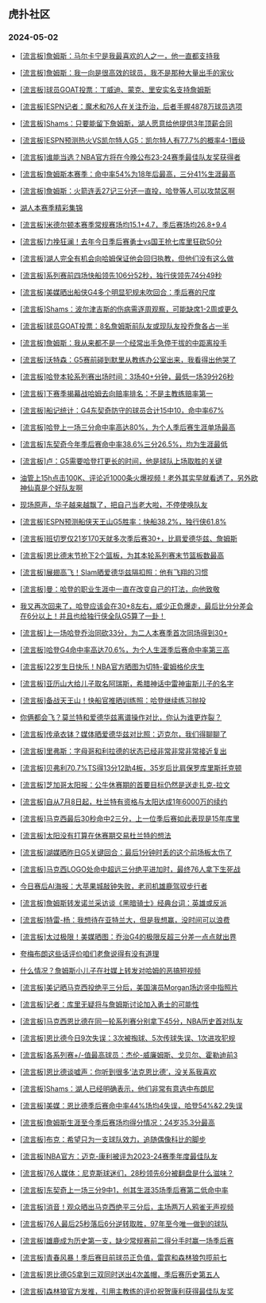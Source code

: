 ## 虎扑社区 
### 2024-05-02

+ [[流言板]詹姆斯：马尔卡宁是我最喜欢的人之一，他一直都支持我](https://bbs.hupu.com/626104080.html)

+ [[流言板]詹姆斯：我一向是很高效的球员，我不是那种大量出手的家伙](https://bbs.hupu.com/626103667.html)

+ [[流言板]球员GOAT投票：丁威迪、蒙克、里安实名支持詹姆斯](https://bbs.hupu.com/626104563.html)

+ [[流言板]ESPN记者：魔术和76人在关注乔治，后者手握4878万球员选项](https://bbs.hupu.com/626104617.html)

+ [[流言板]Shams：只要能留下詹姆斯，湖人愿意给他提供3年顶薪合同](https://bbs.hupu.com/626105016.html)

+ [[流言板]ESPN预测热火VS凯尔特人G5：凯尔特人有77.7%的概率4-1晋级](https://bbs.hupu.com/626103706.html)

+ [[流言板]谁能当选？NBA官方将在今晚公布23-24赛季最佳队友奖获得者](https://bbs.hupu.com/626103228.html)

+ [[流言板]詹姆斯本赛季：命中率54%为18年后最高，三分41%生涯最高](https://bbs.hupu.com/626103635.html)

+ [[流言板]詹姆斯：火箭连丢27记三分还一直投，哈登等人可以攻禁区啊](https://bbs.hupu.com/626102156.html)

+ [湖人本赛季精彩集锦](https://bbs.hupu.com/626100226.html)

+ [[流言板]米德尔顿本赛季常规赛场均15.1+4.7，季后赛场均26.8+9.4](https://bbs.hupu.com/626103117.html)

+ [[流言板]力挽狂澜！去年今日季后赛勇士vs国王抢七库里狂砍50分](https://bbs.hupu.com/626101357.html)

+ [[流言板]湖人完全有机会向哈姆保证他会回归执教，但他们没有这么做](https://bbs.hupu.com/626100354.html)

+ [[流言板]系列赛前四场快船领先106分52秒，独行侠领先74分49秒](https://bbs.hupu.com/626102734.html)

+ [[流言板]美媒晒出船侠G4多个明显犯规未吹回合：季后赛的尺度](https://bbs.hupu.com/626100098.html)

+ [[流言板]Shams：波尔津吉斯的伤病需逐周观察，可能缺席1-2周或更久](https://bbs.hupu.com/626104929.html)

+ [[流言板]球员GOAT投票：8名詹姆斯前队友或现队友投乔詹各占一半](https://bbs.hupu.com/626104729.html)

+ [[流言板]詹姆斯：我从来都不是一个经常出手急停干拔的中距离投手](https://bbs.hupu.com/626103962.html)

+ [[流言板]沃特森：G5赛前碰到默里从教练办公室出来，我看得出他哭了](https://bbs.hupu.com/626104832.html)

+ [[流言板]哈登本轮系列赛出场时间：3场40+分钟，最低一场39分26秒](https://bbs.hupu.com/626103955.html)

+ [[流言板]下赛季揭幕战哈姆去向赔率排名：不是主教练赔率第一](https://bbs.hupu.com/626099627.html)

+ [[流言板]船记统计：G4东契奇防守的球员合计15中10，命中率67%](https://bbs.hupu.com/626101115.html)

+ [[流言板]哈登上一场三分命中率高达80%，为个人季后赛生涯单场最高](https://bbs.hupu.com/626102647.html)

+ [[流言板]东契奇今年季后赛命中率38.6%三分26.5%，均为生涯最低](https://bbs.hupu.com/626100780.html)

+ [[流言板]卢：G5需要哈登打更长的时间，他是球队上场取胜的关键](https://bbs.hupu.com/626098759.html)

+ [油管上15h点击100K、评论近1000条火爆视频！老外其实早就看透了，另外欧神仙真是个好队友啊](https://bbs.hupu.com/626098418.html)

+ [现场原声，华子越来越飘了，把自己当老大啦，不停使唤队友](https://bbs.hupu.com/626099349.html)

+ [[流言板]ESPN预测船侠天王山G5胜率：快船38.2%，独行侠61.8%](https://bbs.hupu.com/626098629.html)

+ [[流言板]班切罗仅21岁170天就多次季后赛30+，比肩爱德华兹、詹姆斯](https://bbs.hupu.com/626104203.html)

+ [[流言板]恩比德末节抢下2个篮板，为其本轮系列赛末节篮板数最高](https://bbs.hupu.com/626098279.html)

+ [[流言板]展翅高飞！Slam晒爱德华兹隔扣照：他有飞翔的习惯](https://bbs.hupu.com/626101892.html)

+ [[流言板]曼：哈登的职业生涯中一直在改变自己的打法，向他致敬](https://bbs.hupu.com/626098911.html)

+ [我又再次回来了，哈登应该会在30+8左右，威少正负爆走，最后比分分差会在6分以上！并且也给独行侠全队G5算了一卦！](https://bbs.hupu.com/626099700.html)

+ [[流言板]上一场哈登乔治同砍33分，为二人本赛季首次同场得到30+](https://bbs.hupu.com/626104886.html)

+ [[流言板]哈登G4命中率高达70.6%，为个人生涯季后赛命中率第三高](https://bbs.hupu.com/626100472.html)

+ [[流言板]22岁生日快乐！NBA官方晒图为切特-霍姆格伦庆生](https://bbs.hupu.com/626102377.html)

+ [[流言板]亚历山大给儿子取名阿瑞斯，希腊神话中雷神宙斯儿子的名字](https://bbs.hupu.com/626105147.html)

+ [[流言板]备战天王山！快船官推晒训练照：哈登继续练习抛投](https://bbs.hupu.com/626098104.html)

+ [你俩都会飞？莫兰特和爱德华兹离谱操作对比，你认为谁更炸裂？](https://bbs.hupu.com/626102358.html)

+ [[流言板]传承衣钵？媒体晒爱德华兹对比照：迈克尔，我们得聊聊了](https://bbs.hupu.com/626102313.html)

+ [[流言板]里弗斯：字母哥和利拉德的状态已经非常非常非常接近复出](https://bbs.hupu.com/626097531.html)

+ [[流言板]贝弗利70.7%TS得13分12助4板，35岁后比肩保罗库里斯托克顿](https://bbs.hupu.com/626103940.html)

+ [[流言板]芝加哥太阳报：公牛休赛期的首要目标仍然是送走扎克-拉文](https://bbs.hupu.com/626105048.html)

+ [[流言板]自从7月8日起，杜兰特有资格与太阳达成1年6000万的续约](https://bbs.hupu.com/626097386.html)

+ [[流言板]马克西最后30秒命中2三分，上一位季后赛如此表现是15年库里](https://bbs.hupu.com/626104089.html)

+ [[流言板]太阳没有打算在休赛期交易杜兰特的想法](https://bbs.hupu.com/626097210.html)

+ [[流言板]湖媒晒昨日G5关键回合：最后1分钟时丢的这个前场板太伤了](https://bbs.hupu.com/626100636.html)

+ [[流言板]马克西LOGO处命中超远三分绝平进加时，最终76人拿下生死战](https://bbs.hupu.com/626093774.html)

+ [今日赛后AI海报：大苹果城敲钟失败，老司机雄鹿驾驭步行者](https://bbs.hupu.com/626100299.html)

+ [[流言板]詹姆斯转发诺兰采访谈《黑暗骑士》经典台词：英雄或反派](https://bbs.hupu.com/626096866.html)

+ [[流言板]特雷-杨：我想待在亚特兰大，但是我想赢，没时间可以浪费](https://bbs.hupu.com/626097105.html)

+ [[流言板]太过极限！美媒晒图：乔治G4的极限反超三分差一点点就出界](https://bbs.hupu.com/626105325.html)

+ [夸梅布朗这些话评价咱们老詹说得有没有道理](https://bbs.hupu.com/626104428.html)

+ [什么情况？詹姆斯小儿子在社媒上转发对哈姆的恶搞短视频](https://bbs.hupu.com/626095975.html)

+ [[流言板]美记晒马克西投绝平三分后，美国演员Morgan场边竖中指照片](https://bbs.hupu.com/626097001.html)

+ [[流言板]记者：库里无疑将与詹姆斯讨论加入勇士的可能性](https://bbs.hupu.com/626094772.html)

+ [[流言板]马克西恩比德在同一轮系列赛分别拿下45分，NBA历史首对队友](https://bbs.hupu.com/626103364.html)

+ [[流言板]恩比德今日9次失误：3次被掏球、5次传球失误、1次进攻犯规](https://bbs.hupu.com/626104053.html)

+ [[流言板]各系列赛+/-值最高球员：杰伦-威廉姆斯、戈贝尔、霍勒迪前3](https://bbs.hupu.com/626105133.html)

+ [[流言板]恩比德谈嘘声：你听到很多‘法克恩比德’，没关系我喜欢](https://bbs.hupu.com/626095874.html)

+ [[流言板]Shams：湖人已经明确表示，他们非常有意选中布朗尼](https://bbs.hupu.com/626105559.html)

+ [[流言板]美媒：恩比德季后赛命中率44%场均4失误，哈登54%&2.2失误](https://bbs.hupu.com/626104711.html)

+ [[流言板]詹姆斯生涯至今季后赛场均得分情况：24岁35.3分最高](https://bbs.hupu.com/626105636.html)

+ [[流言板]布克：希望只为一支球队效力，追随偶像科比的脚步](https://bbs.hupu.com/626105596.html)

+ [[流言板]NBA官方：迈克-康利被评为2023-24赛季年度最佳队友](https://bbs.hupu.com/626105988.html)

+ [[流言板]76人媒体：尼克斯球迷们，28秒领先6分被翻盘是什么滋味？](https://bbs.hupu.com/626105255.html)

+ [[流言板]东契奇上一场三分9中1，创其生涯35场季后赛第二低命中率](https://bbs.hupu.com/626104989.html)

+ [[流言板]消音！观众晒出马克西绝平三分后，主场两万人鸦雀无声视频](https://bbs.hupu.com/626105161.html)

+ [[流言板]76人最后25秒落后6分逆转取胜，97年至今唯一做到的球队](https://bbs.hupu.com/626105734.html)

+ [[流言板]雄鹿成为历史第一支，缺少常规赛前二得分手时赢一场季后赛](https://bbs.hupu.com/626106191.html)

+ [[流言板]青春风暴！季后赛目前球员正负值，雷霆和森林狼包揽前七](https://bbs.hupu.com/626105308.html)

+ [[流言板]恩比德G5拿到三双同时送出4次盖帽，季后赛历史第五人](https://bbs.hupu.com/626105936.html)

+ [[流言板]森林狼官方发推，引用主教练的评价祝贺康利获得最佳队友奖](https://bbs.hupu.com/626106085.html)

